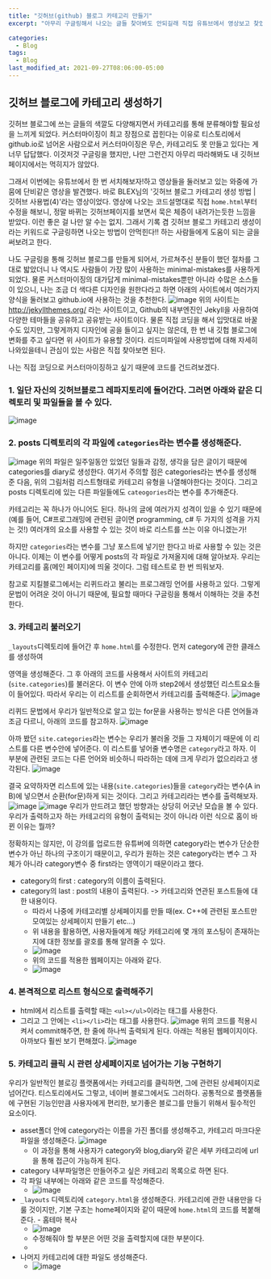 ```yaml
---
title: "깃허브(github) 블로그 카테고리 만들기"
excerpt: "아무리 구글링해서 나오는 글들 찾아봐도 안되길래 직접 유튜브에서 영상보고 찾았다."

categories:
  - Blog
tags:
  - Blog
last_modified_at: 2021-09-27T08:06:00-05:00
---
```

## 깃허브 블로그에 카테고리 생성하기

깃허브 블로그에 쓰는 글들의 색깔도 다양해지면서 카테고리를 통해 분류해야할 필요성을 느끼게 되었다. 커스터마이징이 최고 장점으로 꼽힌다는 이유로 티스토리에서 github.io로 넘어온 사람으로서 커스터마이징은 무슨, 
카테고리도 못 만들고 있다는 게 너무 답답했다. 이것저것 구글링을 했지만, 나만 그런건지 아무리 따라해봐도 내 깃허브페이지에서는 먹히지가 않았다. 

그래서 이번에는 유튜브에서 한 번 서치해보자!하고 영상들을 둘러보고 있는 와중에 가뭄에 단비같은 영상을 발견했다. 바로 BLEX님의 '깃허브 블로그 카테고리 생성 방법 | 깃허브 사용법(4)'라는 영상이었다.
영상에 나오는 코드설명대로 직접 `home.html`부터 수정을 해보니, 정말 바뀌는 깃허브페이지를 보면서 묵은 체증이 내려가는듯한 느낌을 받았다. 이런 좋은 걸 나만 알 수는 없지. 
그래서 기록 겸 깃허브 블로그 카테고리 생성이라는 키워드로 구글링하면 나오는 방법이 안먹힌다!! 하는 사람들에게 도움이 되는 글을 써보려고 한다.

나도 구글링을 통해 깃허브 블로그를 만들게 되어서, 가르쳐주신 분들이 했던 절차를 그대로 밟았더니 
나 역시도 사람들이 가장 많이 사용하는 minimal-mistakes를 사용하게 되었다. 물론 커스터마이징의 대가답게 minimal-mistakes뿐만 아니라 수많은 소스들이 있으니, 나는 조금 더 색다른 디자인을 원한다라고 하면 
아래의 사이트에서 여러가지 양식을 둘러보고 github.io에 사용하는 것을 추천한다.
![image](https://user-images.githubusercontent.com/69496570/135148079-bd5e0679-a777-428c-abb7-aea8a97c64e8.png)
위의 사이트는 http://jekyllthemes.org/ 라는 사이트이고, Github의 내부엔진인 Jekyll을 사용하여 다양한 테마들을 공유하고 공유받는 사이트이다. 물론 직접 코딩을 해서 입맛대로 바꿀 수도 있지만,
그렇게까지 디자인에 공을 들이고 싶지는 않은데, 한 번 내 깃헙 블로그에 변화를 주고 싶다면 위 사이트가 유용할 것이다. 리드미파일에 사용방법에 대해 자세히 나와있을테니 관심이 있는 사람은 직접 찾아보면 된다.

나는 직접 코딩으로 커스터마이징하고 싶기 때문에 코드를 건드려보겠다.

### 1. 일단 자신의 깃허브블로그 레파지토리에 들어간다. 그러면 아래와 같은 디렉토리 및 파일들을 볼 수 있다. 
 ![image](https://user-images.githubusercontent.com/69496570/135148849-d89abfb5-7eda-4f67-869f-85298b9156cd.png)
 
### 2. posts 디렉토리의 각 파일에 `categories`라는 변수를 생성해준다. 
![image](https://user-images.githubusercontent.com/69496570/135767617-96671a44-7aaa-4f37-ae92-8a3909efccc4.png)
위의 파일은 일주일동안 있었던 일들과 감정, 생각을 담은 글이기 때문에 categories를 diary로 생성한다. 여기서 주의할 점은 categories라는 변수를 생성해준 다음, 위의 그림처럼 리스트형태로 카테고리 유형을 나열해야한다는 것이다. 그리고 posts 디렉토리에 있는 다른 파일들에도 `cateogories`라는 변수를 추가해준다.

카테고리는 꼭 하나가 아니어도 된다. 하나의 글에 여러가지 성격이 있을 수 있기 때문에 (예를 들어, C#프로그래밍에 관련된 글이면 programming, c# 두 가지의 성격을 가지는 것!)
여러개의 요소를 사용할 수 있는 것이 바로 리스트를 쓰는 이유 아니겠는가!

하지만 `categories`라는 변수를 그냥 포스트에 넣기만 한다고 바로 사용할 수 있는 것은 아니다. 이제는 이 변수를 어떻게 posts의 각 파일로 가져올지에 대해 알아보자.
우리는 카테고리를 홈(메인 페이지)에 띄울 것이다. 그럼 테스트로 한 번 띄워보자.

참고로 지킬블로그에서는 리퀴드라고 불리는 프로그래밍 언어를 사용하고 있다. 그렇게 문법이 어려운 것이 아니기 때문에, 필요할 때마다 구글링을 통해서 이해하는 것을 추천한다.

### 3. 카테고리 불러오기
`_layouts`디렉토리에 들어간 후 `home.html`를 수정한다. 먼저 category에 관한 클래스를 생성하여 <div></div>영역을 생성해준다. 그 후 아래의 코드를 사용해서 사이트의 카테고리(`site.categories`)를 불러온다. 이 변수 안에 아까 step2에서 생성했던 리스트요소들이 들어있다. 따라서 우리는 이 리스트를 순회하면서 카테고리를 출력해준다.
![image](https://user-images.githubusercontent.com/69496570/135768286-960b5cc1-c97c-4abb-bc72-a9e72b6d06b1.png)

리퀴드 문법에서 우리가 일반적으로 알고 있는 for문을 사용하는 방식은 다른 언어들과 조금 다르니, 아래의 코드를 참고하자.
![image](https://user-images.githubusercontent.com/69496570/135768414-189ce47f-ae30-49ec-99dd-79e55c163df3.png)

아까 봤던 `site.categories`라는 변수는 우리가 불러올 것들 그 자체이기 때문에 이 리스트를 다른 변수안에 넣어준다. 이 리스트를 넣어줄 변수명은 `category`라고 하자. 
이 부분에 관련된 코드는 다른 언어와 비슷하니 따라하는 데에 크게 무리가 없으리라고 생각된다.
![image](https://user-images.githubusercontent.com/69496570/135768515-38771983-96e5-4d83-a7ba-a6730ccf2ca0.png)

결국 요약하자면 리스트에 있는 내용(`site.categories`)들을 `category`라는 변수(A in B)에 넣으면서 순환(for문)하게 되는 것이다.
그리고 카테고리라는 변수를 출력해보자.
![image](https://user-images.githubusercontent.com/69496570/135768915-02a03e79-77e6-4f3c-a4e4-e3b17a49d11b.png)
![image](https://user-images.githubusercontent.com/69496570/135769149-6c074a09-312a-4918-8a6c-d14847368084.png)
우리가 만드려고 했던 방향과는 상당히 어긋난 모습을 볼 수 있다. 우리가 출력하고자 하는 카테고리의 유형이 출력되는 것이 아니라 이런 식으로 홈이 바뀐 이유는 뭘까?

정확하지는 않지만, 이 강의를 업로드한 유튜버에 의하면 category라는 변수가 단순한 변수가 아닌 하나의 구조이기 때문이고, 우리가 원하는 것은 category라는 변수 그 자체가 아니라 category변수 중 first라는 영역이기 때문이라고 했다.
- category의 first : category의 이름이 출력된다.
- category의 last : post의 내용이 출력된다. -> 카테고리와 연관된 포스트들에 대한 내용이다. 
  - 따라서 나중에 카테고리별 상세페이지를 만들 때(ex. C++에 관련된 포스트만 모여있는 상세페이지 만들기 etc...)
  - 위 내용을 활용하면, 사용자들에게 해당 카테고리에 몇 개의 포스팅이 존재하는지에 대한 정보를 괄호를 통해 알려줄 수 있다.
  - ![image](https://user-images.githubusercontent.com/69496570/135769404-e436130e-2c9a-41d8-85dc-ece6b419a3a3.png)
  - 위의 코드를 적용한 웹페이지는 아래와 같다.
  - ![image](https://user-images.githubusercontent.com/69496570/135769512-c74cc557-4ed1-4c00-9a5b-d8fb78c28ecc.png)

### 4. 본격적으로 리스트 형식으로 출력해주기
- html에서 리스트를 출력할 때는 `<ul></ul>`이라는 태그를 사용한다. 
- 그리고 그 안에는 `<li></li>`라는 태그를 사용한다.
![image](https://user-images.githubusercontent.com/69496570/135769645-7d130a34-2600-4e67-b625-7d15e36c0f45.png)
위의 코드를 적용시켜서 commit해주면, 한 줄에 하나씩 출력되게 된다. 아래는 적용된 웹페이지이다. 아까보다 훨씬 보기 편해졌다.
![image](https://user-images.githubusercontent.com/69496570/135769734-8c7c3d7b-26ca-40ea-a57e-420b1753202a.png)

### 5. 카테고리 클릭 시 관련 상세페이지로 넘어가는 기능 구현하기
우리가 일반적인 블로깅 플랫폼에서는 카테고리를 클릭하면, 그에 관련된 상세페이지로 넘어간다. 티스토리에서도 그렇고, 네이버 블로그에서도 그러하다.
공통적으로 플랫폼들에 구현된 기능인만큼 사용자에게 편리한, 보기좋은 블로그를 만들기 위해서 필수적인 요소이다.

- asset폴더 안에 category라는 이름을 가진 폴더를 생성해주고, 카테고리 마크다운 파일을 생성해준다.
  ![image](https://user-images.githubusercontent.com/69496570/135769956-b7b16de3-2622-4bb4-aaac-e9b367d7e85c.png)
  - 이 과정을 통해 사용자가 category와 blog,diary와 같은 세부 카테고리에 url을 통해 접근이 가능하게 된다.
- category 내부파일명은 만들어주고 싶은 카테고리 목록으로 하면 된다.
- 각 파일 내부에는 아래와 같은 코드를 작성해준다.
  - ![image](https://user-images.githubusercontent.com/69496570/135770514-34e07488-b031-46ba-b12d-ab580ca389a9.png)
- `_layouts` 디렉토리에 `category.html`을 생성해준다. 
   카테고리에 관한 내용만을 다룰 것이지만, 기본 구조는 home페이지와 같이 때문에 `home.html`의 코드를 복붙해준다. - 홈테마 복사
  - ![image](https://user-images.githubusercontent.com/69496570/135770627-35cf4d1a-84e1-426f-84ad-28c19209b825.png)
  - 수정해줘야 할 부분은 어떤 것을 출력할지에 대한 부분이다.
  - 
- 나머지 카테고리에 대한 파일도 생성해준다.
  - ![image](https://user-images.githubusercontent.com/69496570/135770873-25c9cbd4-9993-4b46-b103-048ca8a8d95c.png)
  

  
